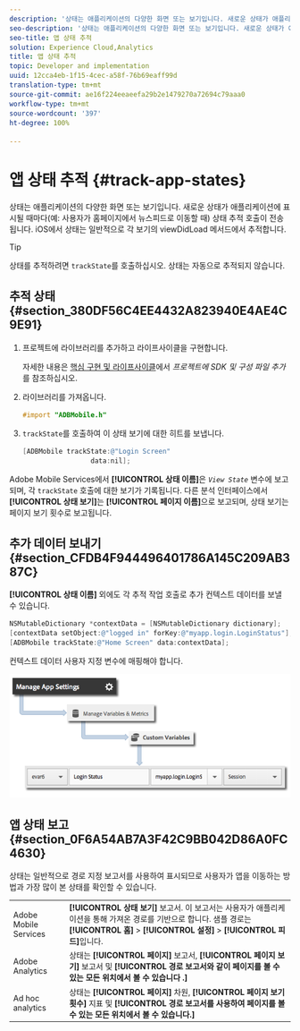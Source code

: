 ```yaml
---
description: '상태는 애플리케이션의 다양한 화면 또는 보기입니다. 새로운 상태가 애플리케이션에 표시될 때마다(예: 사용자가 홈페이지에서 뉴스피드로 이동할 때) 상태 추적 호출이 전송됩니다. iOS에서 상태는 일반적으로 각 보기의 viewDidLoad 메서드에서 추적합니다.'
seo-description: '상태는 애플리케이션의 다양한 화면 또는 보기입니다. 새로운 상태가 애플리케이션에 표시될 때마다(예: 사용자가 홈페이지에서 뉴스피드로 이동할 때) 상태 추적 호출이 전송됩니다. iOS에서 상태는 일반적으로 각 보기의 viewDidLoad 메서드에서 추적합니다.'
seo-title: 앱 상태 추적
solution: Experience Cloud,Analytics
title: 앱 상태 추적
topic: Developer and implementation
uuid: 12cca4eb-1f15-4cec-a58f-76b69eaff99d
translation-type: tm+mt
source-git-commit: ae16f224eeaeefa29b2e1479270a72694c79aaa0
workflow-type: tm+mt
source-wordcount: '397'
ht-degree: 100%

---
```



# 앱 상태 추적 {#track-app-states}

상태는 애플리케이션의 다양한 화면 또는 보기입니다. 새로운 상태가 애플리케이션에 표시될 때마다(예: 사용자가 홈페이지에서 뉴스피드로 이동할 때) 상태 추적 호출이 전송됩니다. iOS에서 상태는 일반적으로 각 보기의 viewDidLoad 메서드에서 추적합니다.

>[!TIP]
>
>상태를 추적하려면 `trackState`를 호출하십시오. 상태는 자동으로 추적되지 않습니다.

## 추적 상태 {#section_380DF56C4EE4432A823940E4AE4C9E91}

1. 프로젝트에 라이브러리를 추가하고 라이프사이클을 구현합니다.

   자세한 내용은 [핵심 구현 및 라이프사이클](/help/ios/getting-started/dev-qs.md)에서 *프로젝트에 SDK 및 구성 파일 추가*&#x200B;를 참조하십시오.
1. 라이브러리를 가져옵니다.

   ```objective-c
   #import "ADBMobile.h"
   ```

1. `trackState`를 호출하여 이 상태 보기에 대한 히트를 보냅니다.

   ```objective-c
   [ADBMobile trackState:@"Login Screen"  
                    data:nil];
   ```

Adobe Mobile Services에서 **[!UICONTROL 상태 이름]**&#x200B;은 *`View State`* 변수에 보고되며, 각 `trackState` 호출에 대한 보기가 기록됩니다. 다른 분석 인터페이스에서 **[!UICONTROL 상태 보기]**&#x200B;는 **[!UICONTROL 페이지 이름]**&#x200B;으로 보고되며, 상태 보기는 페이지 보기 횟수로 보고됩니다.

## 추가 데이터 보내기 {#section_CFDB4F944496401786A145C209AB387C}

**[!UICONTROL 상태 이름]** 외에도 각 추적 작업 호출로 추가 컨텍스트 데이터를 보낼 수 있습니다.

```objective-c
NSMutableDictionary *contextData = [NSMutableDictionary dictionary]; 
[contextData setObject:@"logged in" forKey:@"myapp.login.LoginStatus"]; 
[ADBMobile trackState:@"Home Screen" data:contextData];
```

컨텍스트 데이터 사용자 지정 변수에 매핑해야 합니다.

![](assets/map-variable-context-state.png)

## 앱 상태 보고 {#section_0F6A54AB7A3F42C9BB042D86A0FC4630}

상태는 일반적으로 경로 지정 보고서를 사용하여 표시되므로 사용자가 앱을 이동하는 방법과 가장 많이 본 상태를 확인할 수 있습니다.

|  |  |
|--- |--- |
| Adobe Mobile Services | **[!UICONTROL 상태 보기]** 보고서. 이 보고서는 사용자가 애플리케이션을 통해 가져온 경로를 기반으로 합니다. 샘플 경로는 **[!UICONTROL 홈]** > **[!UICONTROL 설정]** > **[!UICONTROL 피드]**&#x200B;입니다. |
| Adobe Analytics | 상태는 **[!UICONTROL 페이지]** 보고서, **[!UICONTROL 페이지 보기]** 보고서 및 **[!UICONTROL 경로 보고서와 같이 페이지를 볼 수 있는 모든 위치에서 볼 수 있습니다 .]** |
| Ad hoc analytics | 상태는 **[!UICONTROL 페이지]** 차원, **[!UICONTROL 페이지 보기 횟수]** 지표 및 **[!UICONTROL 경로 보고서를 사용하여 페이지를 볼 수 있는 모든 위치에서 볼 수 있습니다.]** |
